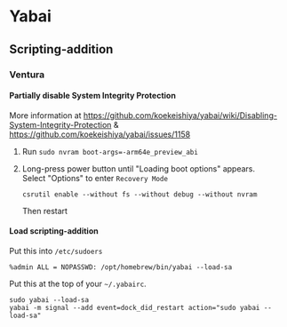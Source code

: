 # Yabai

## Scripting-addition

### Ventura

#### Partially disable System Integrity Protection

More information at <https://github.com/koekeishiya/yabai/wiki/Disabling-System-Integrity-Protection> & <https://github.com/koekeishiya/yabai/issues/1158>

1. Run `sudo nvram boot-args=-arm64e_preview_abi`

2. Long-press power button until "Loading  boot options" appears.  
    Select "Options" to enter `Recovery Mode`

    ```text
    csrutil enable --without fs --without debug --without nvram
    ```

    Then restart

#### Load scripting-addition

Put this into `/etc/sudoers`

```text
%admin ALL = NOPASSWD: /opt/homebrew/bin/yabai --load-sa
```

Put this at the top of your `~/.yabairc`.

```text
sudo yabai --load-sa
yabai -m signal --add event=dock_did_restart action="sudo yabai --load-sa"
```
